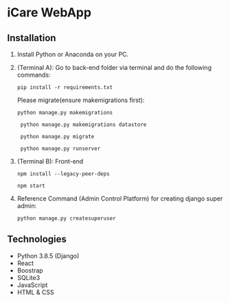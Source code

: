 # iCare WebApp

## Installation

1. Install Python or Anaconda on your PC.
2. (Terminal A): Go to back-end folder via terminal and do the following commands:

   ``` pip install -r requirements.txt ```

   Please migrate(ensure makemigrations first):

   ``` python manage.py makemigrations ``` 

   ```  python manage.py makemigrations datastore ``` 

   ```  python manage.py migrate ``` 

   ```  python manage.py runserver ``` 

3. (Terminal B): Front-end

   ``` npm install --legacy-peer-deps ``` 
   
   ``` npm start ``` 
   
   
4. Reference Command (Admin Control Platform) for creating django super admin:

   ``` python manage.py createsuperuser ``` 


## Technologies
* Python 3.8.5 (Django)
* React
* Boostrap
* SQLite3
* JavaScript
* HTML & CSS
